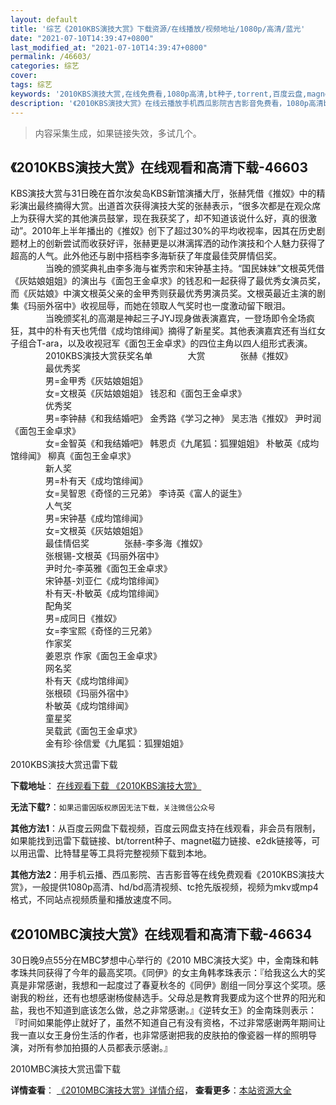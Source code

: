 ```yaml
---
layout: default
title: '综艺《2010KBS演技大赏》下载资源/在线播放/视频地址/1080p/高清/蓝光'
date: "2021-07-10T14:39:47+0800"
last_modified_at: "2021-07-10T14:39:47+0800"
permalink: /46603/
categories: 综艺
cover:
tags: 综艺
keywords: '2010KBS演技大赏,在线免费看,1080p高清,bt种子,torrent,百度云盘,magnet,磁力链,迅雷下载资源'
description: '《2010KBS演技大赏》在线云播放手机西瓜影院吉吉影音免费看，1080p高清bd/hd未删减完整版和tc抢先枪版，mkv/mp4格式，附带bt/torrent种子、magnet/磁力链、百度云盘、网盘资源迅雷下载链接'
---
```


>内容采集生成，如果链接失效，多试几个。


## 《2010KBS演技大赏》在线观看和高清下载-46603

KBS演技大赏与31日晚在首尔汝矣岛KBS新馆演播大厅，张赫凭借《推奴》中的精彩演出最终摘得大赏。出道首次获得演技大奖的张赫表示，“很多次都是在观众席上为获得大奖的其他演员鼓掌，现在我获奖了，却不知道该说什么好，真的很激动&rdquo;。2010年上半年播出的《推奴》创下了超过30%的平均收视率，因其在历史剧题材上的创新尝试而收获好评，张赫更是以淋漓挥洒的动作演技和个人魅力获得了超高的人气。此外他还与剧中搭档李多海斩获了年度最佳荧屏情侣奖。<br />　　　　当晚的颁奖典礼由李多海与崔秀宗和宋钟基主持。&ldquo;国民妹妹”文根英凭借《灰姑娘姐姐》的演出与《面包王金卓求》的钱忍和一起获得了最优秀女演员奖，而《灰姑娘》中演文根英父亲的金甲秀则获最优秀男演员奖。文根英最近主演的剧集《玛丽外宿中》收视屈辱，而她在领取人气奖时也一度激动留下眼泪。<br />　　　　当晚颁奖礼的高潮是神起三子JYJ现身做表演嘉宾，一登场即令全场疯狂，其中的朴有天也凭借《成均馆绯闻》摘得了新星奖。其他表演嘉宾还有当红女子组合T-ara，以及收视冠军《面包王金卓求》的四位主角以四人组形式表演。<br />　　　　2010KBS演技大赏获奖名单　　　　大赏　　　　张赫《推奴》<br />　　　　最优秀奖<br />　　　　男=金甲秀《灰姑娘姐姐》<br />　　　　女=文根英《灰姑娘姐姐》 钱忍和《面包王金卓求》<br />　　　　优秀奖<br />　　　　男=李钟赫《和我结婚吧》 金秀路《学习之神》 吴志浩《推奴》 尹时润《面包王金卓求》<br />　　　　女=金智英《和我结婚吧》 韩恩贞《九尾狐：狐狸姐姐》 朴敏英《成均馆绯闻》 柳真《面包王金卓求》<br />　　　　新人奖<br />　　　　男=朴有天《成均馆绯闻》<br />　　　　女=吴智恩《奇怪的三兄弟》 李诗英《富人的诞生》<br />　　　　人气奖<br />　　　　男=宋钟基《成均馆绯闻》<br />　　　　女=文根英《灰姑娘姐姐》<br />　　　　最佳情侣奖　　　　张赫-李多海《推奴》<br />　　　　张根锡-文根英《玛丽外宿中》<br />　　　　尹时允-李英雅《面包王金卓求》<br />　　　　宋钟基-刘亚仁《成均馆绯闻》<br />　　　　朴有天-朴敏英《成均馆绯闻》<br />　　　　配角奖<br />　　　　男=成同日《推奴》<br />　　　　女=李宝熙《奇怪的三兄弟》<br />　　　　作家奖<br />　　　　姜恩京 作家《面包王金卓求》<br />　　　　网名奖<br />　　　　朴有天《成均馆绯闻》<br />　　　　张根硕《玛丽外宿中》<br />　　　　朴敏英《成均馆绯闻》<br />　　　　童星奖<br />　　　　吴载武《面包王金卓求》<br />　　　　金有珍&middot;徐信爱《九尾狐：狐狸姐姐》


2010KBS演技大赏迅雷下载

**下载地址**： [在线观看下载 《2010KBS演技大赏》](https://www.993dy.com//vod-detail-id-3236.html) 


**无法下载?**：`如果迅雷因版权原因无法下载，关注微信公众号 `

**其他方法1**：从百度云网盘下载视频，百度云网盘支持在线观看，非会员有限制，如果能找到迅雷下载链接、bt/torrent种子、magnet磁力链接、e2dk链接等，可以用迅雷、比特彗星等工具将完整视频下载到本地。

**其他方法2**：用手机云播、西瓜影院、吉吉影音等在线免费观看《2010KBS演技大赏》，一般提供1080p高清、hd/bd高清视频、tc抢先版视频，视频为mkv或mp4格式，不同站点视频质量和播放速度不同。


## 《2010MBC演技大赏》在线观看和高清下载-46634

30日晚9点55分在MBC梦想中心举行的《2010 MBC演技大奖》中，金南珠和韩孝珠共同获得了今年的最高奖项。《同伊》的女主角韩孝珠表示：『给我这么大的奖真是非常感谢，我想和一起度过了春夏秋冬的《同伊》剧组一同分享这个奖项。感谢我的粉丝，还有也想感谢杨俊赫选手。父母总是教育我要成为这个世界的阳光和盐，我也不知道到底该怎么做，总之非常感谢。』《逆转女王》的金南珠则表示：『时间如果能停止就好了，虽然不知道自己有没有资格，不过非常感谢两年期间让我一直以女王身份生活的作者，也非常感谢把我的皮肤拍的像瓷器一样的照明导演，对所有参加拍摄的人员都表示感谢。』


2010MBC演技大赏迅雷下载

**详情查看**： [《2010MBC演技大赏》详情介绍](/movie/46634/)， **查看更多**：[本站资源大全](/movie/t/all/)

